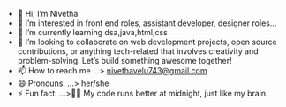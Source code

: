 - 👋 Hi, I’m Nivetha
- 👀 I’m interested in front end roles,  assistant developer, designer roles...
- 🌱 I’m currently learning dsa,java,html,css
- 💞️ I’m looking to collaborate on web development projects, open source contributions, or anything tech-related that involves creativity and problem-solving. Let’s build something awesome together!
- 📫 How to reach me  ...> nivethavelu743@gmail.com
- 😄 Pronouns: ...> her/she
- ⚡ Fun fact: ...>👨‍💻 My code runs better at midnight, just like my brain.

<!---
24nivetha/24nivetha is a ✨ special ✨ repository because its `README.md` (this file) appears on your GitHub profile.
You can click the Preview link to take a look at your changes.
--->
